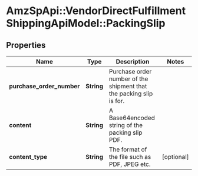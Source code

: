 # AmzSpApi::VendorDirectFulfillmentShippingApiModel::PackingSlip

## Properties
Name | Type | Description | Notes
------------ | ------------- | ------------- | -------------
**purchase_order_number** | **String** | Purchase order number of the shipment that the packing slip is for. | 
**content** | **String** | A Base64encoded string of the packing slip PDF. | 
**content_type** | **String** | The format of the file such as PDF, JPEG etc. | [optional] 

